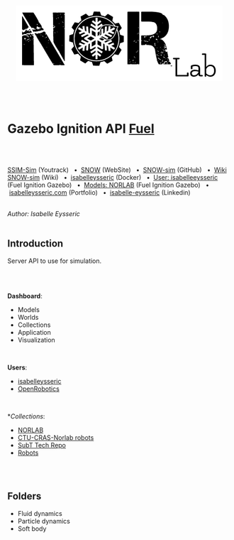 <p align="center">
  <img src="https://github.com/isabelleysseric/Reinforcement-Learning-Research-Project/blob/master/norlab_logo_noir.PNG?raw=true" />
</p>

<br/>
<br/>

# Gazebo Ignition API [Fuel](https://app.ignitionrobotics.org/dashboard)
<br/>
<br/>

[SSIM-Sim](https://norlab.youtrack.cloud/issues?q=project:%20%7B%F0%9D%94%96%20SNOW-sim%7D) (Youtrack)
&nbsp; • &nbsp;[SNOW](https://norlab.ulaval.ca/research/snow/) (WebSite)
&nbsp; • &nbsp;[SNOW-sim](https://github.com/isabelleysseric/Reinforcement-Learning-Research-Project) (GitHub)
&nbsp; • &nbsp;[Wiki SNOW-sim](https://github.com/isabelleysseric/Reinforcement-Learning-Research-Project/wiki) (Wiki)
&nbsp; • &nbsp;[isabelleysseric](https://hub.docker.com/u/isabelleysseric) (Docker)
&nbsp; • &nbsp;[User: isabelleeysseric](https://app.gazebosim.org/isabelleeysseric) (Fuel Ignition Gazebo)
&nbsp; • &nbsp;[Models: NORLAB](https://app.gazebosim.org/search;q=NORLAB) (Fuel Ignition Gazebo)
&nbsp; • &nbsp;[isabelleysseric.com](https://isabelleysseric.com) (Portfolio)
&nbsp; • &nbsp;[isabelle-eysseric](https://www.linkedin.com/in/isabelle-eysseric/) (Linkedin)
<br/>
<br/>


*Author: Isabelle Eysseric*
<br/>
<br/>


## Introduction

Server API to use for simulation.

<br/>
<br/>

**Dashboard**:  
* Models
* Worlds
* Collections
* Application
* Visualization

<br/>

**Users**:  
* [isabelleysseric](https://app.ignitionrobotics.org/isabelleeysseric) 
* [OpenRobotics](https://app.ignitionrobotics.org/OpenRobotics)

<br/>

**Collections*:  
* [NORLAB](https://app.gazebosim.org/search;q=NORLAB)  
* [CTU-CRAS-Norlab robots](https://app.ignitionrobotics.org/CTU-CRAS-NORLAB/collections/CTU-CRAS-Norlab%20robots)  
* [SubT Tech Repo](https://app.ignitionrobotics.org/OpenRobotics/collections/SubT%20Tech%20Repo)  
* [Robots](https://app.ignitionrobotics.org/chapulina/collections/Robots)  

<br/>
<br/>

## Folders

* Fluid dynamics
* Particle dynamics
* Soft body

<br/>
